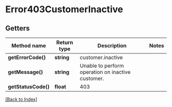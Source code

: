 # Error403CustomerInactive

## Getters

Method name | Return type | Description | Notes
------------ | ------------- | ------------- | -------------
**getErrorCode()** | **string** | customer.inactive |
**getMessage()** | **string** | Unable to perform operation on inactive customer. |
**getStatusCode()** | **float** | 403 |

[[Back to Index]](../index.md)
